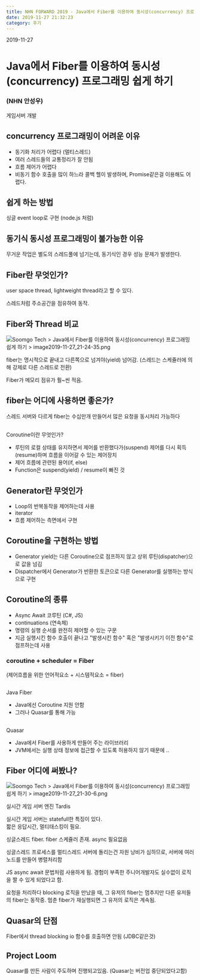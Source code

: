 ```yaml
---
title: NHN FORWARD 2019 - Java에서 Fiber를 이용하여 동시성(concurrency) 프로그래밍 쉽게 하기
date: 2019-11-27 21:32:23
category: 후기
---
```


2019-11-27

# Java에서 Fiber를 이용하여 동시성(concurrency) 프로그래밍 쉽게 하기

### (NHN 안성우)

게임서버 개발

  

## concurrency 프로그래밍이 어려운 이유

-   동기화 처리가 어렵다 (멀티스레드)
-   여러 스레드들의 교통정리가 잘 안됨
-   흐름 제어가 어렵다
-   비동기 함수 호출을 많이 하느라 콜백 헬이 발생하며, Promise같은걸 이용해도 어렵다.

  

## 쉽게 하는 방법

싱글 event loop로 구현 (node.js 처럼)

  

## 동기식 동시성 프로그래밍이 불가능한 이유

무거운 작업은 별도의 스레드풀에 넘기는데, 동기식인 경우 성능 문제가 발생한다.

  

## Fiber란 무엇인가?

user space thread, lightweight thread라고 할 수 있다.

스레드처럼 주소공간을 점유하여 동작.

  

## Fiber와 Thread 비교

![](https://soomgo.atlassian.net/wiki/download/attachments/932741516/image2019-11-27_21-24-35.png?version=1&modificationDate=1574857480680&cacheVersion=1&api=v2 "Soomgo Tech > Java에서 Fiber를 이용하여 동시성(concurrency) 프로그래밍 쉽게 하기 > image2019-11-27_21-24-35.png")

fiber는 명시적으로 끝내고 다른쪽으로 넘겨야(yield) 넘어감. (스레드는 스케쥴러에 의해 강제로 다른 스레드로 전환)

  

  
Fiber가 메모리 점유가 훨~씬 적음.

  

## fiber는 어디에 사용하면 좋은가?

스레드 서버와 다르게 fiber는 수십만개 만들어서 많은 요청을 동시처리 가능하다

##   
Coroutine이란 무엇인가?

-   루틴의 로컬 상태를 유지하면서 제어를 반환했다가(suspend) 제어를 다시 획득(resume)하며 흐름을 이어갈 수 있는 제어장치
-   제어 흐름에 관련된 용어(if, else)
-   Function은 suspend(yield) / resume이 빠진 것

  

## Generator란 무엇인가

-   Loop의 반복동작을 제어하는데 사용
-   iterator
-   흐름 제어하는 측면에서 구현

  

## Coroutine을 구현하는 방법

-   Generator yield는 다른 Coroutine으로 점프하지 않고 상위 루틴(dispatcher)으로 값을 넘김
-   Dispatcher에서 Generator가 반환한 토큰으로 다른 Generator를 실행하는 방식으로 구현

  

## Coroutine의 종류

-   Async Await 코루틴 (C#, JS)
-   continuations (연속체)
-   명령의 실행 순서를 완전히 제어할 수 있는 구문
-   지금 실행시킨 함수 호출이 끝나고 "발생시킨 함수" 혹은 "발생시키기 이전 함수"로 점프하는데 사용

  

### coroutine + scheduler = Fiber

(제어흐름을 위한 언어적요소 + 시스템적요소 = fiber)

##   
Java Fiber

-   Java에선 Coroutine 지원 안함
-   그러나 Quasar를 통해 가능

##   
Quasar

-   Java에서 Fiber를 사용하게 만들어 주는 라이브러리
-   JVM에서는 실행 상태 정보에 접근할 수 있도록 허용하지 않기 때문에 ..

  

## Fiber 어디에 써봤나?

![](https://soomgo.atlassian.net/wiki/download/attachments/932741516/image2019-11-27_21-30-6.png?version=1&modificationDate=1574857812293&cacheVersion=1&api=v2 "Soomgo Tech > Java에서 Fiber를 이용하여 동시성(concurrency) 프로그래밍 쉽게 하기 > image2019-11-27_21-30-6.png")

실시간 게임 서버 엔진 Tardis

실시간 게임 서버는 statefull한 특징이 있다.  
짧은 응답시간, 멀티태스킹이 필요.

  
싱글스레드 fiber. fiber 스케쥴러 존재. async 필요없음

  
싱글스레드 프로세스를 멀티스레드 서버에 돌리는건 자원 낭비가 심하므로, 서버에 여러 노드를 만들어 병렬처리함

  

JS async await 문법처럼 사용하게 됨. 경험이 부족한 주니어개발자도 실수없이 로직을 짤 수 있게 되었다고 함.

  

요청을 처리하다 blocking 로직을 만났을 때, 그 유저의 fiber는 멈추지만 다른 유저들의 fiber는 동작중. 멈춘 fiber가 재실행되면 그 유저의 로직은 계속됨.

  

## Quasar의 단점

Fiber에서 thread blocking io 함수를 호출하면 안됨 (JDBC같은것)

  

## Project Loom

Quasar를 만든 사람이 주도하며 진행되고있음. (Quasar는 버전업 중단되었다고함)
